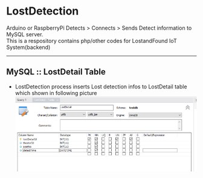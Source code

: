 # LostDetection
Arduino or RaspberryPi  Detects > Connects > Sends Detect information to MySQL server.<br>
This is a respository contains php/other codes for LostandFound IoT System(backend)<br>


-------------------
## MySQL :: LostDetail Table
* LostDetection process inserts Lost detection infos to LostDetail table which shown in following picture<br>
![testdb::LostDetail](./LostDetail.png)

